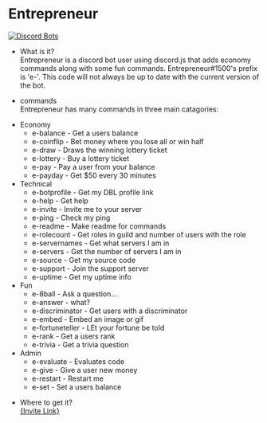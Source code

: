 # Entrepreneur

[![Discord Bots](https://discordbots.org/api/widget/404762043527462922.svg)](https://discordbots.org/bot/404762043527462922)

 - What is it?<br>
 Entrepreneur is a discord bot user using discord.js that adds economy commands along with some fun commands. Entrepreneur#1500's prefix is 'e-'. This code will not always be up to date with the current version of the bot.
 
 - commands<br>
 Entrepreneur has many commands in three main catagories:
 * Economy<br>
    * e-balance - Get a users balance<br>
    * e-coinflip - Bet money where you lose all or win half<br>
    * e-draw - Draws the winning lottery ticket<br>
    * e-lottery - Buy a lottery ticket<br>
    * e-pay - Pay a user from  your balance<br>
    * e-payday - Get $50 every 30 minutes<br>
* Technical<br>
    * e-botprofile - Get my DBL profile link<br>
    * e-help - Get help<br>
    * e-invite - Invite me to your server<br>
    * e-ping - Check my ping<br>
    * e-readme - Make readme for commands<br>
    * e-rolecount - Get roles in guild and number of users with the role<br>
    * e-servernames - Get what servers I am in<br>
    * e-servers - Get the number of servers I am in<br>
    * e-source - Get my source code<br>
    * e-support - Join the support server<br>
    * e-uptime - Get my uptime info<br>
* Fun<br>
    * e-8ball - Ask a question...<br>
    * e-answer - what?<br>
    * e-discriminator - Get users with a discriminator<br>
    * e-embed - Embed an image or gif<br>
    * e-fortuneteller - LEt your fortune be told<br>
    * e-rank - Get a users rank<br>
    * e-trivia - Get a trivia question<br>
* Admin<br>
    * e-evaluate - Evaluates code<br>
    * e-give - Give a user new money<br>
    * e-restart - Restart me<br>
    * e-set - Set a users balance<br>
 - Where to get it?<br>
 [{Invite Link}](https://discordapp.com/oauth2/authorize?client_id=404762043527462922&scope=bot&permissions=8)
